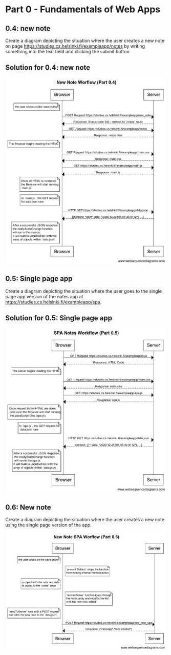 # Part 0 - Fundamentals of Web Apps


## 0.4: new note

Create a diagram depicting the situation where the user creates a new note on page https://studies.cs.helsinki.fi/exampleapp/notes by writing something into the text field and clicking the submit button.

## Solution for 0.4: new note

<img src="./chapter-0-part-4.png">

## 0.5: Single page app

Create a diagram depicting the situation where the user goes to the single page app version of the notes app at https://studies.cs.helsinki.fi/exampleapp/spa.

## Solution for 0.5: Single page app

<img src="./chapter-0-part-5.png">

## 0.6: New note

Create a diagram depicting the situation where the user creates a new note using the single page version of the app.

<img src="./chapter-0-part-6.png">